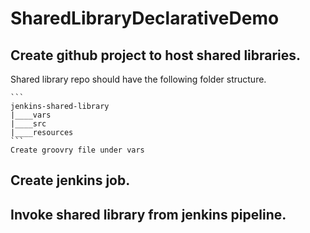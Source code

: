 # SharedLibraryDeclarativeDemo

## Create github project to host shared libraries.

  Shared library repo should have the following folder structure.

    ```
    jenkins-shared-library
    |____vars
    |____src
    |____resources
    ```
    Create groovry file under vars
## Create jenkins job.

## Invoke shared library from jenkins pipeline.

